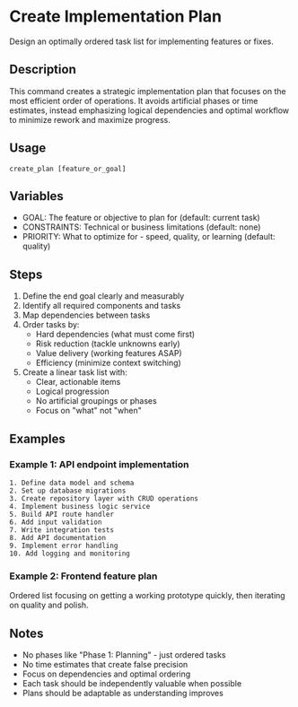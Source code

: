 # Create Implementation Plan

Design an optimally ordered task list for implementing features or fixes.

## Description
This command creates a strategic implementation plan that focuses on the most efficient order of operations. It avoids artificial phases or time estimates, instead emphasizing logical dependencies and optimal workflow to minimize rework and maximize progress.

## Usage
`create_plan [feature_or_goal]`

## Variables
- GOAL: The feature or objective to plan for (default: current task)
- CONSTRAINTS: Technical or business limitations (default: none)
- PRIORITY: What to optimize for - speed, quality, or learning (default: quality)

## Steps
1. Define the end goal clearly and measurably
2. Identify all required components and tasks
3. Map dependencies between tasks
4. Order tasks by:
   - Hard dependencies (what must come first)
   - Risk reduction (tackle unknowns early)
   - Value delivery (working features ASAP)
   - Efficiency (minimize context switching)
5. Create a linear task list with:
   - Clear, actionable items
   - Logical progression
   - No artificial groupings or phases
   - Focus on "what" not "when"

## Examples
### Example 1: API endpoint implementation
```
1. Define data model and schema
2. Set up database migrations
3. Create repository layer with CRUD operations
4. Implement business logic service
5. Build API route handler
6. Add input validation
7. Write integration tests
8. Add API documentation
9. Implement error handling
10. Add logging and monitoring
```

### Example 2: Frontend feature plan
Ordered list focusing on getting a working prototype quickly, then iterating on quality and polish.

## Notes
- No phases like "Phase 1: Planning" - just ordered tasks
- No time estimates that create false precision
- Focus on dependencies and optimal ordering
- Each task should be independently valuable when possible
- Plans should be adaptable as understanding improves
